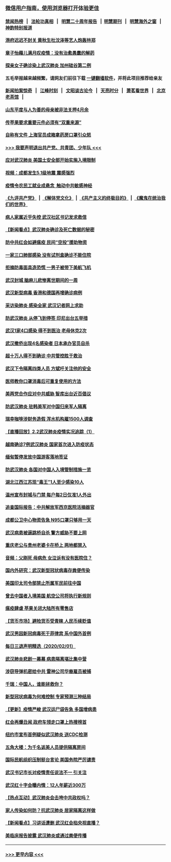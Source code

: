 ### [微信用户指南，使用浏览器打开体验更佳](https://github.com/gfw-breaker/banned-news1/blob/master/indexes/wechat-guide.md?t=0)
#### [禁闻热榜](热点新闻.md?t=0)  &nbsp;&nbsp;|&nbsp;&nbsp; [法轮功真相](https://github.com/gfw-breaker/truth/blob/master/README.md?t=0) &nbsp;&nbsp;|&nbsp;&nbsp; [明慧二十周年报告](https://github.com/gfw-breaker/mh-reports/blob/master/README.md?t=0) &nbsp;&nbsp;|&nbsp;&nbsp;[明慧期刊](https://github.com/gfw-breaker/mh-qikan) &nbsp;&nbsp;|&nbsp;&nbsp; [明慧海外之窗](https://github.com/gfw-breaker/mh-news/blob/master/README.md?t=0) &nbsp;&nbsp;|&nbsp;&nbsp; [神韵特别报道](https://github.com/gfw-breaker/mh-news/blob/master/shenyun.md?t=0)
#### [港府迟迟不封关 黄秋生杜汶泽等艺人炮轰林郑](../pages/nsc413/n11839562.md?t=02030833) 
#### [章子怡藉儿满月叹疫情：没有治愈愚蠢的解药](../pages/nsc413/n11839428.md?t=02030833) 
#### [探亲女子确诊染上武汉肺炎 加州硅谷第二例](../pages/nsc413/n11839784.md?t=02030833) 
#### 五毛举报越来越频繁，请网友们前往下载 [一键翻墙软件](https://github.com/gfw-breaker/ssr-accounts)，并将此项目推荐给亲友
#### [新闻拍案惊奇](https://github.com/gfw-breaker/banned-news1/blob/master/pages/link4.md) &nbsp;&nbsp;|&nbsp;&nbsp; [江峰时刻](https://github.com/gfw-breaker/banned-news1/blob/master/pages/link4.md) &nbsp;&nbsp;|&nbsp;&nbsp; [文昭谈古论今](https://github.com/gfw-breaker/banned-news1/blob/master/pages/link4.md) &nbsp;&nbsp;|&nbsp;&nbsp; [天亮时分](https://github.com/gfw-breaker/banned-news1/blob/master/pages/link4.md) &nbsp;&nbsp;|&nbsp;&nbsp; [萧茗看世界](https://github.com/gfw-breaker/banned-news1/blob/master/pages/link4.md) &nbsp;&nbsp;|&nbsp;&nbsp; [北京老茶馆](https://github.com/gfw-breaker/banned-news1/blob/master/pages/link4.md) &nbsp;&nbsp;|&nbsp;&nbsp; 
#### [山东平度与人为善的母亲被非法关押4月余](../pages/nsc413/n11834949.md?t=02030833) 
#### [传苹果要求重要元件必须有“双重来源”](../pages/nsc413/n11839717.md?t=02030833) 
#### [自称有文件 上海官员成箱拿药房口罩引众怒](../pages/nsc413/n11839279.md?t=02030833) 
#### [>>> 我要声明退出共产党、共青团、少年队 <<<](https://github.com/begood0513/goodnews/blob/master/quit/letter.md) 
#### [应对武汉肺炎 美国土安全部开始实施入境限制](../pages/nsc413/n11839729.md?t=02030833) 
#### [视频：成都发生5.1级地震 震感强烈](../pages/nsc413/n11839732.md?t=02030833) 
#### [疫情令农民工就业成悬念  触动中共敏感神经](../pages/nsc413/n11839625.md?t=02030833) 
#### [《九评共产党》](https://github.com/begood0513/9ping.md/blob/master/README.md) &nbsp;|&nbsp; [《解体党文化》](../../../../jtdwh.md/blob/master/README.md)  &nbsp;|&nbsp; [《共产主义的终极目的》](../../../../gczydzjmd.md/blob/master/README.md) &nbsp;|&nbsp; [《魔鬼在统治我们的世界》](../../../../mgztzwmdsj.md/blob/master/README.md) 
#### [病人家属近乎失控 武汉社区书记发求救信](../pages/nsc413/n11839621.md?t=02030833) 
#### [【新闻看点】武汉肺炎确诊及死亡数据的秘密](../pages/nsc413/n11839539.md?t=02030833) 
#### [防中共红会如避瘟疫 民间“空投”援助物资](../pages/nsc413/n11839313.md?t=02030833) 
#### [一家三口肺部感染 没有试剂盒确诊不能住院](../pages/nsc413/n11839581.md?t=02030833) 
#### [拒摘防毒面具造恐慌 一男子被带下美航飞机](../pages/nsc413/n11839455.md?t=02030833) 
#### [武汉封城 脑麻儿悲惨离世期间的一周](../pages/nsc413/n11839378.md?t=02030833) 
#### [武汉新型病毒 香港和德国再增确诊病例](../pages/nsc413/n11839381.md?t=02030833) 
#### [采访染肺炎 感染全家 武汉记者网上求助](../pages/nsc413/n11839411.md?t=02030833) 
#### [防武汉肺炎 从停飞到停签 印尼出台五举措](../pages/nsc413/n11839282.md?t=02030833) 
#### [武汉1家4口感染 得不到医治 老母休克2次](../pages/nsc413/n11839277.md?t=02030833) 
#### [武汉撤侨出现4名感染者 日本承办官员自杀](../pages/nsc413/n11839044.md?t=02030833) 
#### [超十万人得不到确诊 中共管控胜于救治](../pages/nsc413/n11838462.md?t=02030833) 
#### [武汉下令隔离四类人员 方斌吁关注他的安全](../pages/nsc413/n11838878.md?t=02030833) 
#### [医师教你口罩消毒后可重复使用的方法](../pages/nsc413/n11839225.md?t=02030833) 
#### [美两党合作应对中共威胁 智库出台近百倡议](../pages/nsc413/n11838437.md?t=02030833) 
#### [防武汉肺炎 驻韩美军对中国归来军人隔离](../pages/nsc413/n11838970.md?t=02030833) 
#### [瑞幸咖啡涉财务造假 浑水机构雇1500人调查](../pages/nsc413/n11838486.md?t=02030833) 
#### [【直播回放】2.2武汉肺炎疫情实况追踪（1）](../pages/nsc413/n11838871.md?t=02030833) 
#### [越南确诊7例武汉肺炎 国家首次进入防疫状态](../pages/nsc413/n11838860.md?t=02030833) 
#### [缅甸暂停发放中国游客落地签证](../pages/nsc413/n11838730.md?t=02030833) 
#### [防武汉肺炎 各国对中国人入境管制措施一览](../pages/nsc413/n11838726.md?t=02030833) 
#### [湖北江西江苏现“毒王”1人至少感染10人](../pages/nsc413/n11838670.md?t=02030833) 
#### [温州宣布封城与门禁 每户每2日仅准1人外出](../pages/nsc413/n11838748.md?t=02030833) 
#### [追查国际报告：中共解放军西京医院活摘器官](../pages/nsc413/n11838359.md?t=02030833) 
#### [成都公卫中心物资告急 N95口罩只够用一天](../pages/nsc413/n11834896.md?t=02030833) 
#### [武汉病患被逼跳桥自杀 警方威胁不要上网](../pages/nsc413/n11838521.md?t=02030833) 
#### [重庆老公与贵州老婆卡在桥上 两地都禁入](../pages/nsc413/n11838677.md?t=02030833) 
#### [音频：父刚死 母病危 女泣诉有没有医院住？](../pages/nsc413/n11838501.md?t=02030833) 
#### [国内外研究：武汉新型冠状病毒存粪便传染](../pages/nsc413/n11838353.md?t=02030833) 
#### [美国印太司令部禁止所属军民前往中国](../pages/nsc413/n11838418.md?t=02030833) 
#### [曾去中国者入境美国 航空公司将执行新规则](../pages/nsc413/n11838375.md?t=02030833) 
#### [瘟疫肆虐 苹果关闭大陆所有零售店](../pages/nsc413/n11838235.md?t=02030833) 
#### [【货币市场】避险货币受青睐 人民币续贬值](../pages/nsc413/n11838086.md?t=02030833) 
#### [武汉男因新冠病毒死于菲律宾 系中国外首例](../pages/nsc413/n11838247.md?t=02030833) 
#### [每日三退声明精选（2020/02/01）](../pages/nsc413/n11838281.md?t=02030833) 
#### [武汉肺炎悲剧一幕幕 病患隔离堪比集中营](../pages/nsc413/n11838047.md?t=02030833) 
#### [涉窃导弹机密给中共 雷神公司华裔雇员被捕](../pages/nsc413/n11838129.md?t=02030833) 
#### [千瑞：中国人，谁能拯救你？](../pages/nsc413/n11838069.md?t=02030833) 
#### [新型冠状病毒为何难控制 专家预测三种结局](../pages/nsc413/n11838002.md?t=02030833) 
#### [【更新】疫情严峻 武汉运尸袋告急 多国增病患](../pages/nsc413/n11801312.md?t=02030833) 
#### [红会再爆丑闻 政府车领走口罩上热搜榜首](../pages/nsc413/n11837825.md?t=02030833) 
#### [纽约市宣布首例疑似武汉肺炎 送CDC检测](../pages/nsc413/n11837852.md?t=02030833) 
#### [五角大楼：为千名返美人员提供隔离房间](../pages/nsc413/n11837831.md?t=02030833) 
#### [国际民航组织压制挺台言论 美国务院严厉谴责](../pages/nsc413/n11837791.md?t=02030833) 
#### [武汉书记市长对疫情责任说法不一 引关注](../pages/nsc413/n11837546.md?t=02030833) 
#### [武汉红十字会曝内情：12人年薪近300万](../pages/nsc413/n11837677.md?t=02030833) 
#### [【热点互动】武汉肺炎会击垮中共政权吗？](../pages/nsc413/n11837779.md?t=02030833) 
#### [家人传染如何防？抗武汉肺炎 居家隔离这样做](../pages/nsc413/n11837622.md?t=02030833) 
#### [【新闻看点】习讲话遭删 武汉红会掐央视直播？](../pages/nsc413/n11837573.md?t=02030833) 
#### [美临床报告披露 武汉肺炎或通过粪便传播](../pages/nsc413/n11837626.md?t=02030833) 

----
#### [ >>> 更早内容 <<< ](../indexes/nsc413-earlier.md)
